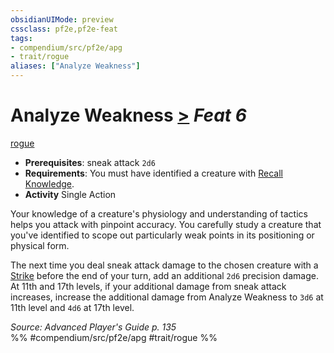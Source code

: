 ```yaml
---
obsidianUIMode: preview
cssclass: pf2e,pf2e-feat
tags:
- compendium/src/pf2e/apg
- trait/rogue
aliases: ["Analyze Weakness"]
---
```

# Analyze Weakness  [>](rules/core-rulebook/chapter-9-playing-the-game.md#Actions "Single Action") *Feat 6*  
[rogue](rules/traits/rogue.md "Rogue Class Trait")  

- **Prerequisites**: sneak attack `2d6`
- **Requirements**: You must have identified a creature with [Recall Knowledge](rules/actions/recall-knowledge.md).
- **Activity** Single Action

Your knowledge of a creature's physiology and understanding of tactics helps you attack with pinpoint accuracy. You carefully study a creature that you've identified to scope out particularly weak points in its positioning or physical form.

The next time you deal sneak attack damage to the chosen creature with a [Strike](rules/actions/strike.md) before the end of your turn, add an additional `2d6` precision damage. At 11th and 17th levels, if your additional damage from sneak attack increases, increase the additional damage from Analyze Weakness to `3d6` at 11th level and `4d6` at 17th level.

*Source: Advanced Player's Guide p. 135*  
%% #compendium/src/pf2e/apg #trait/rogue %%
